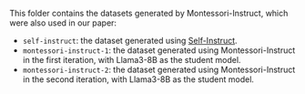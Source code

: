 This folder contains the datasets generated by Montessori-Instruct, which were also used in our paper:

- `self-instruct`: the dataset generated using [Self-Instruct](https://github.com/yizhongw/self-instruct).
- `montessori-instruct-1`: the dataset generated using Montessori-Instruct in the first iteration, with Llama3-8B as the student model.
- `montessori-instruct-2`: the dataset generated using Montessori-Instruct in the second iteration, with Llama3-8B as the student model.
